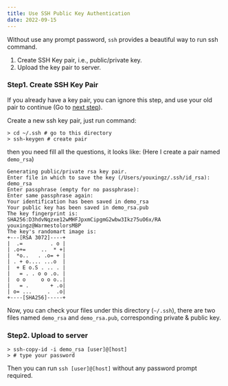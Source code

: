```yaml
---
title: Use SSH Public Key Authentication
date: 2022-09-15
---
```


Without use any prompt password, `ssh` provides a beautiful way to run ssh command.

1. Create SSH Key pair, i.e., public/private key.
2. Upload the key pair to server.

### Step1. Create SSH Key Pair <a name="step1"></a>
If you already have a key pair, you can ignore this step, and use your old pair to continue (Go to [next step](#step2)).

Create a new ssh key pair, just run command:

```shell
> cd ~/.ssh # go to this directory
> ssh-keygen # create pair
```

then you need fill all the questions, it looks like: (Here I create a pair named `demo_rsa`)
```shell
Generating public/private rsa key pair.
Enter file in which to save the key (/Users/youxingz/.ssh/id_rsa): demo_rsa
Enter passphrase (empty for no passphrase): 
Enter same passphrase again: 
Your identification has been saved in demo_rsa
Your public key has been saved in demo_rsa.pub
The key fingerprint is:
SHA256:D3hdvNqzxe12wMHFJpxmCipgmG2wbw3Ikz75uO6x/RA youxingz@WarmestolorsMBP
The key's randomart image is:
+---[RSA 3072]----+
|  .=         . o |
| .o+=     ..  * +|
|  *o..   . .o= + |
| . + o.... ...o  |
|  + E o.S . .. . |
|   = . . o o .o. |
|  o o     o o o..|
|   = .       + .o|
| o= ...     .  .o|
+----[SHA256]-----+
```

Now, you can check your files under this directory (`~/.ssh`), there are two files named `demo_rsa` and `demo_rsa.pub`, corresponding private & public key.

### Step2. Upload to server <a name="step2"></a>

```shell
> ssh-copy-id -i demo_rsa [user]@[host]
> # type your password
```

Then you can run `ssh [user]@[host]` without any password prompt required.
